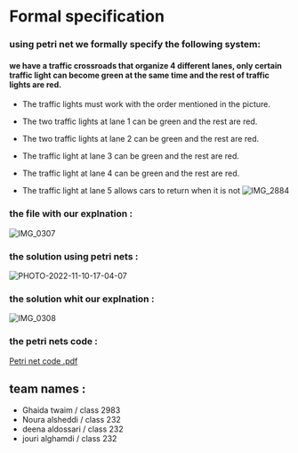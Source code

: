 # Formal specification 
### using petri net we formally specify the following system:
#### we have a traffic crossroads that organize 4 different lanes, only certain traffic light can become green at the same time and the rest of traffic lights are red.
- The traffic lights must work with the order mentioned in the picture.

- The two traffic lights at lane 1 can be green and the rest are red.

- The two traffic lights at lane 2 can be green and the rest are red.

- The traffic light at lane 3 can be green and the rest are red.

- The traffic light at lane 4 can be green and the rest are red.

- The traffic light at lane 5 allows cars to return when it is not 
![IMG_2884](https://user-images.githubusercontent.com/118053816/201666200-17eef1dc-65ed-4ddb-9149-9b53de8ac21c.jpeg)

### the file with our explnation :
![IMG_0307](https://user-images.githubusercontent.com/118053816/201664109-da4dddfe-85e8-4d78-bf48-0bbdba16776f.jpeg)
### the solution using petri nets : 
![PHOTO-2022-11-10-17-04-07](https://user-images.githubusercontent.com/118053816/201664318-c511ca56-655b-4e77-afea-e315a8b2a306.jpeg)
### the solution whit our explnation :
![IMG_0308](https://user-images.githubusercontent.com/118053816/201664566-00e9f051-3484-4fb3-bb3c-d1a5709c0759.jpeg)
### the petri nets code : 
[Petri net code .pdf](https://github.com/psau-edu-sa/se3131-practical-project-gndj_2/files/10003112/Petri.net.code.pdf)
## team names : 
- Ghaida twaim / class 2983 
- Noura alsheddi / class 232 
- deena aldossari / class 232 
- jouri alghamdi / class 232 
